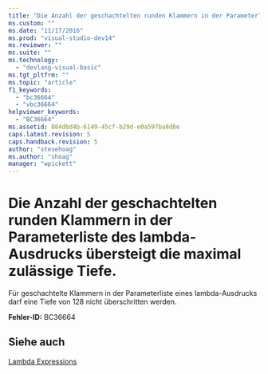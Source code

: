 ```yaml
---
title: "Die Anzahl der geschachtelten runden Klammern in der Parameterliste des lambda-Ausdrucks &#252;bersteigt die maximal zul&#228;ssige Tiefe. | Microsoft Docs"
ms.custom: ""
ms.date: "11/17/2016"
ms.prod: "visual-studio-dev14"
ms.reviewer: ""
ms.suite: ""
ms.technology: 
  - "devlang-visual-basic"
ms.tgt_pltfrm: ""
ms.topic: "article"
f1_keywords: 
  - "bc36664"
  - "vbc36664"
helpviewer_keywords: 
  - "BC36664"
ms.assetid: 884d0d4b-6149-45cf-b29d-e0a597ba8d8e
caps.latest.revision: 5
caps.handback.revision: 5
author: "stevehoag"
ms.author: "shoag"
manager: "wpickett"
---
```

# Die Anzahl der geschachtelten runden Klammern in der Parameterliste des lambda-Ausdrucks &#252;bersteigt die maximal zul&#228;ssige Tiefe.
Für geschachtelte Klammern in der Parameterliste eines lambda\-Ausdrucks darf eine Tiefe von 128 nicht überschritten werden.  
  
 **Fehler\-ID:** BC36664  
  
## Siehe auch  
 [Lambda Expressions](../../visual-basic/programming-guide/language-features/procedures/lambda-expressions.md)